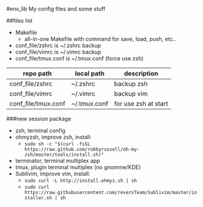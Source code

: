 #env_lib
My config files and some stuff

##files list
- Makefile
	- all-in-one Makefile with command for save, load, push, etc..
- conf_file/zshrc is ~/.zshrc backup
- conf_file/vimrc is ~/.vimrc backup
- conf_file/tmux.conf is ~/.tmux.conf (force use zsh)

| repo path  | local path | description |
| ------------- | ------------- | ------------- |
| conf_file/zshrc | ~/.zshrc | backup zsh |
| conf_file/vimrc | ~/.vimrc | backup vim |
| conf_file/tmux.conf | ~/.tmux.conf | for use zsh at start |


###new session package
- zsh, terminal config
- ohmyzsh, improve zsh, install:
	- ```sudo sh -c "$(curl -fsSL https://raw.github.com/robbyrussell/oh-my-zsh/master/tools/install.sh)"```
- terminator, terminal multiplex app
- tmux,	plugin terminal multiplex (no gnomme/KDE)
- Sublivim, improve vim, install:
	- ```sudo curl -L http://install.ohmyz.sh | sh```
	- ```sudo curl https://raw.githubusercontent.com/reversTeam/Sublivim/master/installer.sh | sh```
